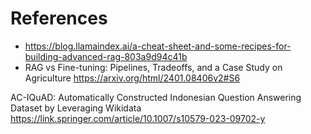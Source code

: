 
# References

* https://blog.llamaindex.ai/a-cheat-sheet-and-some-recipes-for-building-advanced-rag-803a9d94c41b
* RAG vs Fine-tuning: Pipelines, Tradeoffs, and a Case Study on Agriculture https://arxiv.org/html/2401.08406v2#S6
 

 AC-IQuAD: Automatically Constructed Indonesian Question Answering Dataset by Leveraging Wikidata  https://link.springer.com/article/10.1007/s10579-023-09702-y